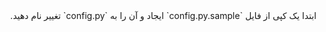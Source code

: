 <div dir="rtl">
ابتدا یک کپی از فایل `config.py.sample` ایجاد و آن را به `config.py` تغییر نام دهید.
</div>